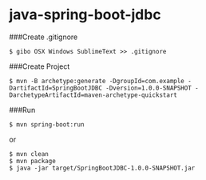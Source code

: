 # java-spring-boot-jdbc
###Create .gitignore
```
$ gibo OSX Windows SublimeText >> .gitignore
```

###Create Project
```
$ mvn -B archetype:generate -DgroupId=com.example -DartifactId=SpringBootJDBC -Dversion=1.0.0-SNAPSHOT -DarchetypeArtifactId=maven-archetype-quickstart
```

###Run
```
$ mvn spring-boot:run
```

or 

```
$ mvn clean
$ mvn package
$ java -jar target/SpringBootJDBC-1.0.0-SNAPSHOT.jar
```
